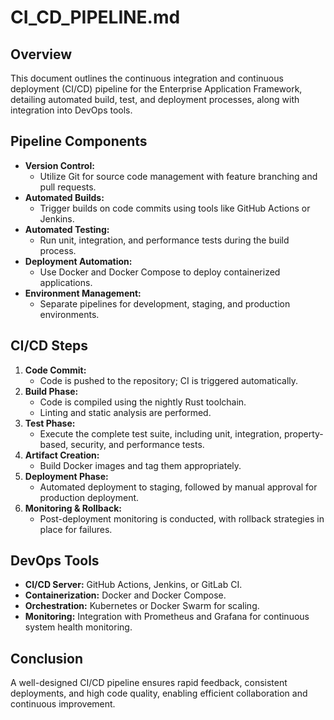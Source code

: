 # CI_CD_PIPELINE.md

## Overview

This document outlines the continuous integration and continuous deployment (CI/CD) pipeline for the Enterprise Application Framework, detailing automated build, test, and deployment processes, along with integration into DevOps tools.

## Pipeline Components

- **Version Control:**  
  - Utilize Git for source code management with feature branching and pull requests.
- **Automated Builds:**  
  - Trigger builds on code commits using tools like GitHub Actions or Jenkins.
- **Automated Testing:**  
  - Run unit, integration, and performance tests during the build process.
- **Deployment Automation:**  
  - Use Docker and Docker Compose to deploy containerized applications.
- **Environment Management:**  
  - Separate pipelines for development, staging, and production environments.

## CI/CD Steps

1. **Code Commit:**  
   - Code is pushed to the repository; CI is triggered automatically.
2. **Build Phase:**  
   - Code is compiled using the nightly Rust toolchain.
   - Linting and static analysis are performed.
3. **Test Phase:**  
   - Execute the complete test suite, including unit, integration, property-based, security, and performance tests.
4. **Artifact Creation:**  
   - Build Docker images and tag them appropriately.
5. **Deployment Phase:**  
   - Automated deployment to staging, followed by manual approval for production deployment.
6. **Monitoring & Rollback:**  
   - Post-deployment monitoring is conducted, with rollback strategies in place for failures.

## DevOps Tools

- **CI/CD Server:** GitHub Actions, Jenkins, or GitLab CI.
- **Containerization:** Docker and Docker Compose.
- **Orchestration:** Kubernetes or Docker Swarm for scaling.
- **Monitoring:** Integration with Prometheus and Grafana for continuous system health monitoring.

## Conclusion

A well-designed CI/CD pipeline ensures rapid feedback, consistent deployments, and high code quality, enabling efficient collaboration and continuous improvement.
